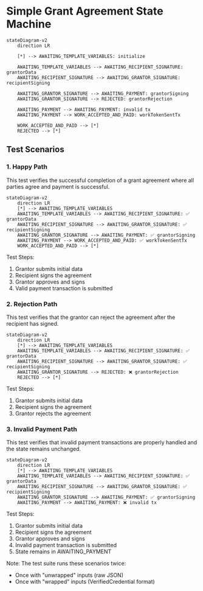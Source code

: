 # Simple Grant Agreement State Machine

```mermaid
stateDiagram-v2
    direction LR
    
    [*] --> AWAITING_TEMPLATE_VARIABLES: initialize
    
    AWAITING_TEMPLATE_VARIABLES --> AWAITING_RECIPIENT_SIGNATURE: grantorData
    AWAITING_RECIPIENT_SIGNATURE --> AWAITING_GRANTOR_SIGNATURE: recipientSigning
    
    AWAITING_GRANTOR_SIGNATURE --> AWAITING_PAYMENT: grantorSigning
    AWAITING_GRANTOR_SIGNATURE --> REJECTED: grantorRejection
    
    AWAITING_PAYMENT --> AWAITING_PAYMENT: invalid tx
    AWAITING_PAYMENT --> WORK_ACCEPTED_AND_PAID: workTokenSentTx
    
    WORK_ACCEPTED_AND_PAID --> [*]
    REJECTED --> [*]
``` 

## Test Scenarios

### 1. Happy Path
This test verifies the successful completion of a grant agreement where all parties agree and payment is successful.

```mermaid
stateDiagram-v2
    direction LR
    [*] --> AWAITING_TEMPLATE_VARIABLES
    AWAITING_TEMPLATE_VARIABLES --> AWAITING_RECIPIENT_SIGNATURE: ✅ grantorData
    AWAITING_RECIPIENT_SIGNATURE --> AWAITING_GRANTOR_SIGNATURE: ✅ recipientSigning
    AWAITING_GRANTOR_SIGNATURE --> AWAITING_PAYMENT: ✅ grantorSigning
    AWAITING_PAYMENT --> WORK_ACCEPTED_AND_PAID: ✅ workTokenSentTx
    WORK_ACCEPTED_AND_PAID --> [*]
```

Test Steps:
1. Grantor submits initial data
2. Recipient signs the agreement
3. Grantor approves and signs
4. Valid payment transaction is submitted

### 2. Rejection Path
This test verifies that the grantor can reject the agreement after the recipient has signed.

```mermaid
stateDiagram-v2
    direction LR
    [*] --> AWAITING_TEMPLATE_VARIABLES
    AWAITING_TEMPLATE_VARIABLES --> AWAITING_RECIPIENT_SIGNATURE: ✅ grantorData
    AWAITING_RECIPIENT_SIGNATURE --> AWAITING_GRANTOR_SIGNATURE: ✅ recipientSigning
    AWAITING_GRANTOR_SIGNATURE --> REJECTED: ❌ grantorRejection
    REJECTED --> [*]
```

Test Steps:
1. Grantor submits initial data
2. Recipient signs the agreement
3. Grantor rejects the agreement

### 3. Invalid Payment Path
This test verifies that invalid payment transactions are properly handled and the state remains unchanged.

```mermaid
stateDiagram-v2
    direction LR
    [*] --> AWAITING_TEMPLATE_VARIABLES
    AWAITING_TEMPLATE_VARIABLES --> AWAITING_RECIPIENT_SIGNATURE: ✅ grantorData
    AWAITING_RECIPIENT_SIGNATURE --> AWAITING_GRANTOR_SIGNATURE: ✅ recipientSigning
    AWAITING_GRANTOR_SIGNATURE --> AWAITING_PAYMENT: ✅ grantorSigning
    AWAITING_PAYMENT --> AWAITING_PAYMENT: ❌ invalid tx
```

Test Steps:
1. Grantor submits initial data
2. Recipient signs the agreement
3. Grantor approves and signs
4. Invalid payment transaction is submitted
5. State remains in AWAITING_PAYMENT

Note: The test suite runs these scenarios twice:
- Once with "unwrapped" inputs (raw JSON)
- Once with "wrapped" inputs (VerifiedCredential format) 